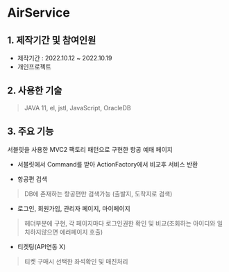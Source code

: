 # AirService

## 1. 제작기간 및 참여인원
- 제작기간 : 2022.10.12 ~ 2022.10.19
- 개인프로젝트

## 2. 사용한 기술
>JAVA 11, el, jstl, JavaScript, OracleDB

## 3. 주요 기능
서블릿을 사용한 MVC2 팩토리 패턴으로 구현한 항공 예매 페이지

- 서블릿에서 Command를 받아 ActionFactory에서 비교후 서비스 반환

- 항공편 검색
> DB에 존재하는 항공편만 검색가능 (출발지, 도착지로 검색)
- 로그인, 회원가입, 관리자 페이지, 마이페이지
> 헤더부분에 구현, 각 페이지마다 로그인권한 확인 및 비교(조회하는 아이디와 일치하지않으면 에러페이지 호출)
- 티켓팅(API연동 X)
> 티켓 구매시 선택한 좌석확인 및 매진처리
